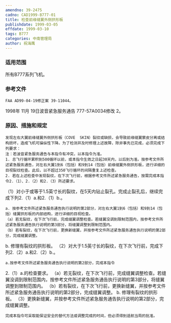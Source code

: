 ```yaml
---
amendno: 39-2475
cadno: CAD1999-B777-01
title: 检查前缘缝翼外侧拱形板
publishdate: 1999-03-05
effdate: 1999-03-10
tags: B777
categories: 中南管理局
author: 祝海鹰
---
```


### 适用范围 
所有B777系列飞机。

<!--more-->
### 参考文件
    FAA AD99-04-19修正案 39-11044。
 1998年 11月 19日波音紧急服务通告 777-57A0034修改 2。

### 原因、措施和规定 
    发现左右大翼前缘缝翼外侧拱形板（COVE  SKIN）裂纹或缺损，会导致前缘缝翼蒙皮分离或结构损坏，造成飞机可操纵性下降。为了检测并及时修理上述故障，除非事先已完成，必须完成下列要求： 
    注：若波音紧急服务通告与本指令有冲突，以本指令为准。 
    1. 总飞行循环累积到500循环以前，或本指令生效之日起30天内，以后到为准。按参考文件所述紧急服务通告，对左右大翼1到6（包括）和9到14（包括）前缘缝翼外侧拱形板，进行详细的目视裂纹检查。此后，以不超过350飞行循环的间隔重复上述检查。 
    2. 若在上述检查中发现裂纹，在下次飞行前，根据参考文件所述紧急服务通告，按需完成本指令2.（1）、2.（2）和2.（3）所述要求。

  （1）对小于或等于1.5英寸长的裂纹，在5天内钻止裂孔。完成止裂孔后，继续完成下列2.（1）a.和2.（1）b.。 
  
    a. 按参考文件所述紧急服务通告执行说明的第2部分，对左右大翼1到6（包括）和9到14（包括）缝翼拱形板的内部结构，进行详细的目视检查。 
    （a）若无裂纹，在下次飞行前，完成缝翼调整检查。若缝翼没调到限制范围内，按参考文件所述紧急服务通告执行说明的第3部分，将缝翼调整到限制范围内。 
    （b）若有裂纹，在下次飞行前，更换新缝翼，并按参考文件所述紧急服务通告执行说明的第2部分，完成缝翼调整。 
b. 修理有裂纹的拱形板。 
  （2）对大于1.5英寸长的裂纹，在下次飞行前，完成下列2.（2）a.和2.（2）b.。 

    a.按参考文件所述紧急服务通告执行说明的第2部分，完成本指令
2.（1）a.的检查要求。 
    （a）若无裂纹，在下次飞行前，完成缝翼调整检查。若缝翼没调到限制范围内，按参考文件所述紧急服务通告执行说明的第3部分，将缝翼调整到限制范围内。 
    （b）若有裂纹，在下次飞行前，更换新缝翼，并按参考文件所述紧急服务通告执行说明的第2部分，完成缝翼调整。 
b. 修理有裂纹的拱形板。 
  （3）更换新缝翼，并按参考文件所述紧急服务通告执行说明的第2部分，完成缝翼调整。 

    完成本指令可采取能保证安全的替代方法或调整完成的时间，但必须得到适航当局的批准。
